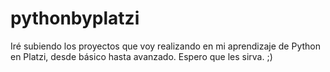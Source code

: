 # pythonbyplatzi
Iré subiendo los proyectos que voy realizando en mi aprendizaje de Python en Platzi, desde básico hasta avanzado.
Espero que les sirva. ;)
